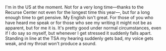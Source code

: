 I'm in the US at the moment. Not for a very long time—thanks
to the Recurse Center not even for the longest time this year—,
but for a long enough time to get pensive. My English isn't great.
For those of you who have heard me speak or for those who see my
writing it might not be as apparent, but for me it is. It's pretty
good under normal circumstances, even if I do say so myself, but
whenever I get stressed it suddenly falls apart. Standing in line
at the TSA my hearing suddenly gets bad, my voice gets weak, and my
throat won't produce a sound.
